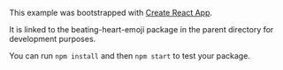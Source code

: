 This example was bootstrapped with [Create React App](https://github.com/facebook/create-react-app).

It is linked to the beating-heart-emoji package in the parent directory for development purposes.

You can run `npm install` and then `npm start` to test your package.
